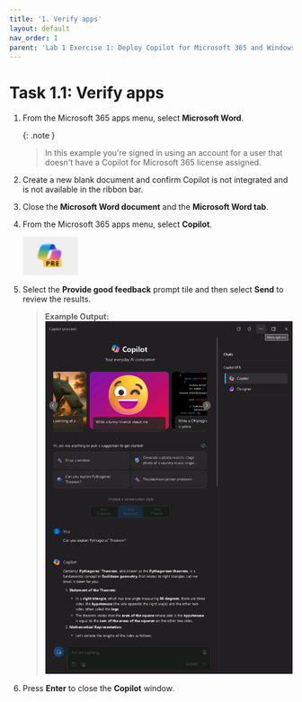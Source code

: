 ```yaml
---
title: '1. Verify apps'
layout: default
nav_order: 1
parent: 'Lab 1 Exercise 1: Deploy Copilot for Microsoft 365 and Windows Copilot'
---
```


# Task 1.1: Verify apps

1. From the Microsoft 365 apps menu, select **Microsoft Word**.

    {: .note } 
    > In this example you're signed in using an account for a user that doesn't have a Copilot for Microsoft 365 license assigned.

1. Create a new blank document and confirm Copilot is not integrated and is not available in the ribbon bar.

1. Close the **Microsoft Word document** and the **Microsoft Word tab**.

1. From the Microsoft 365 apps menu, select **Copilot**.
    
    ![CopilotinWindowsIcon.jpg](../media/Updates/CopilotinWindowsIcon.jpg)

1. Select the **Provide good feedback** prompt tile and then select **Send** to review the results.


    >**Example Output:**
    ![b3.jpg](../media//lab1/b3.jpg)


1. Press **Enter** to close the **Copilot** window. 
